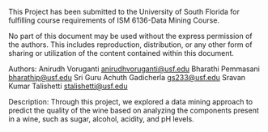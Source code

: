 This Project has been submitted to the University of South Florida for fulfilling course requirements of ISM 6136-Data Mining Course.

No part of this document may be used without the express permission of the authors. This includes reproduction, distribution, or any other form of sharing or utilization of the content contained within this document. 

Authors: 
Anirudh Voruganti <anirudhvoruganti@usf.edu>
Bharathi Pemmasani <bharathip@usf.edu>
Sri Guru Achuth Gadicherla <gs233@usf.edu>
Sravan Kumar Talishetti <stalishetti@usf.edu>

Description: Through this project, we explored a data mining approach to predict the quality of the wine based on analyzing the components present in a wine, such as sugar, alcohol, acidity, and pH levels.
